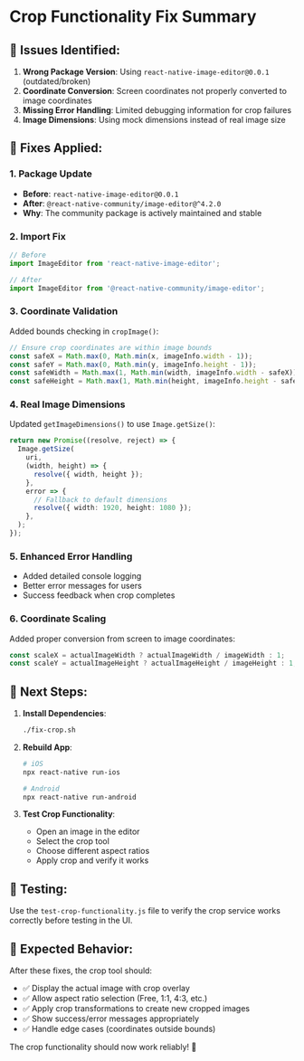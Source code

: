 # Crop Functionality Fix Summary

## 🐛 Issues Identified:

1. **Wrong Package Version**: Using `react-native-image-editor@0.0.1` (outdated/broken)
2. **Coordinate Conversion**: Screen coordinates not properly converted to image coordinates
3. **Missing Error Handling**: Limited debugging information for crop failures
4. **Image Dimensions**: Using mock dimensions instead of real image size

## 🔧 Fixes Applied:

### 1. Package Update

- **Before**: `react-native-image-editor@0.0.1`
- **After**: `@react-native-community/image-editor@^4.2.0`
- **Why**: The community package is actively maintained and stable

### 2. Import Fix

```typescript
// Before
import ImageEditor from 'react-native-image-editor';

// After
import ImageEditor from '@react-native-community/image-editor';
```

### 3. Coordinate Validation

Added bounds checking in `cropImage()`:

```typescript
// Ensure crop coordinates are within image bounds
const safeX = Math.max(0, Math.min(x, imageInfo.width - 1));
const safeY = Math.max(0, Math.min(y, imageInfo.height - 1));
const safeWidth = Math.max(1, Math.min(width, imageInfo.width - safeX));
const safeHeight = Math.max(1, Math.min(height, imageInfo.height - safeY));
```

### 4. Real Image Dimensions

Updated `getImageDimensions()` to use `Image.getSize()`:

```typescript
return new Promise((resolve, reject) => {
  Image.getSize(
    uri,
    (width, height) => {
      resolve({ width, height });
    },
    error => {
      // Fallback to default dimensions
      resolve({ width: 1920, height: 1080 });
    },
  );
});
```

### 5. Enhanced Error Handling

- Added detailed console logging
- Better error messages for users
- Success feedback when crop completes

### 6. Coordinate Scaling

Added proper conversion from screen to image coordinates:

```typescript
const scaleX = actualImageWidth ? actualImageWidth / imageWidth : 1;
const scaleY = actualImageHeight ? actualImageHeight / imageHeight : 1;
```

## 🚀 Next Steps:

1. **Install Dependencies**:

   ```bash
   ./fix-crop.sh
   ```

2. **Rebuild App**:

   ```bash
   # iOS
   npx react-native run-ios

   # Android
   npx react-native run-android
   ```

3. **Test Crop Functionality**:
   - Open an image in the editor
   - Select the crop tool
   - Choose different aspect ratios
   - Apply crop and verify it works

## 🧪 Testing:

Use the `test-crop-functionality.js` file to verify the crop service works correctly before testing in the UI.

## 📱 Expected Behavior:

After these fixes, the crop tool should:

- ✅ Display the actual image with crop overlay
- ✅ Allow aspect ratio selection (Free, 1:1, 4:3, etc.)
- ✅ Apply crop transformations to create new cropped images
- ✅ Show success/error messages appropriately
- ✅ Handle edge cases (coordinates outside bounds)

The crop functionality should now work reliably! 🎉
